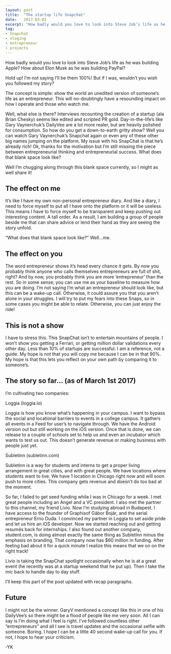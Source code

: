 ```yaml
---
layout: post
title:  "The startup life Snapchat"
date:   2017-03-01
excerpt: "How badly would you love to look into Steve Job’s life as he was building Apple?"
tag:
- Snapchat
- vloging
- entrepreneur
- projects
---
```


How badly would you love to look into Steve Job’s life as he was building Apple? How about Elon Musk as he was building PayPal?

Hold up! I’m not saying I’ll be them 100%! But if I was, wouldn’t you wish you followed my story?

The concept is simple: show the world an unedited version of someone’s life as an entrepreneur. This will no-doubtingly have a resounding impact on how I operate and those who watch me.

Well, what else is there? Interviews recounting the creation of a startup (ala Brian Chesky) seems like edited and scripted PR gold. Day-in-the-life’s like Gary Vaynerchuk’s DailyVee are a lot more realer, but are heavily polished for consumption. So how do you get a down-to-earth gritty show? Well you can watch Gary Vaynerchuk’s Snapchat again or even any of these other big names jumping on the platform. My issue with his SnapChat is that he’s already rich! Ok, thanks for the motivation but I’m still missing the piece between entrepreneurial thinking and entrepreneurial success. What does that blank space look like?

Well I’m chugging along through this blank space currently, so I might as well share it!

## The effect on me

It’s like I have my own non-personal entrepreneur diary. And like a diary, I need to force myself to put all I have onto the platform or it will be useless. This means I have to force myself to be transparent and keep pushing out interesting content. A tall order. As a result, I am building a group of people beside me that can share advice or lend their hand as they are seeing the story unfold.

“What does that blank space look like?” Well…me.

## The effect on you

The word entrepreneur shows it’s head every chance it gets. By now you probably think anyone who calls themselves entrepreneurs are full of shit, right? And by now, you probably think you are more ‘entrepreneur’ than the rest. So in some sense, you can use me as your baseline to measure how you are doing. I’m not saying I’m what an entrepreneur should look like, but this can be a wake-up call. Otherwise, it could assure you that you aren’t alone in your struggles. I will try to put my fears into these Snaps, so in some cases you might be able to relate. Otherwise, you can just enjoy the ride!

## This is not a show

I have to stress this. This SnapChat isn’t to entertain mountains of people. I won’t show you getting a Ferrari, or getting million dollar validations every other day. Less than 10% of startups are successful. I am a reference, not a guide. My hope is not that you will copy me because I can be in that 90%. My hope is that this lets you reflect on your own path by comparing it to someone’s.

## The story so far… (as of March 1st 2017)

I’m cultivating two companies:

Loggia (loggia.io)

Loggia is how you know what’s happening in your campus. I want to bypass the social and locational barriers to events in a college campus. It gathers all events in a Feed for user’s to navigate through. We have the Android version out but still working on the iOS version. Once that is done, we can release to a couple of schools set to help us and even an incubator which wants to test us out. This doesn’t generate revenue or making business with people just yet.

Subletinn (subletinn.com)

Subletinn is a way for students and interns to get a proper living arrangement in great cities, and with great people. We have locations where students want to live. We have 1 location in Chicago right now and will soon push to more cities. This company gets revenue and doesn’t do too bad at the moment.

So far, I failed to get seed funding while I was in Chicago for a week. I met great people including an Angel and a VC president. I also met the partner to this channel, my friend Livio. Now I’m studying abroad in Budapest. I have access to the founder of Graphisof Gábor Bojár, and the serial entrepreneur Erno Duda. I convinced my partner in Loggia to set aside pride and let us hire an iOS developer. Now we started reaching out and getting resumés back for internships. I also found out another company, student.com, is doing almost exactly the same thing as SubletInn minus the emphasis on branding. That company now has $60 million in funding. After feeling bad about it for a quick minute I realize this means that we on on the right track!

Livio is taking the SnapChat spotlight occasionally when he is at a great event (he recently was at a startup weekend that he put up). Then I take the mic back to handle day to day stuff.

I’ll keep this part of the post updated with recap paragraphs.

## Future

I might not be the winner. GaryV mentioned a concept like this in one of his DailyVee’s so there might be a flood of people like me very soon. All I can say is I’m doing what I feel is right. I’ve followed countless other “entrepreneurs” and all I see is travel updates and the occasional selfie with someone. Boring. I hope I can be a little 40 second wake-up call for you. If not, I hope to hear your criticism.

-YK
